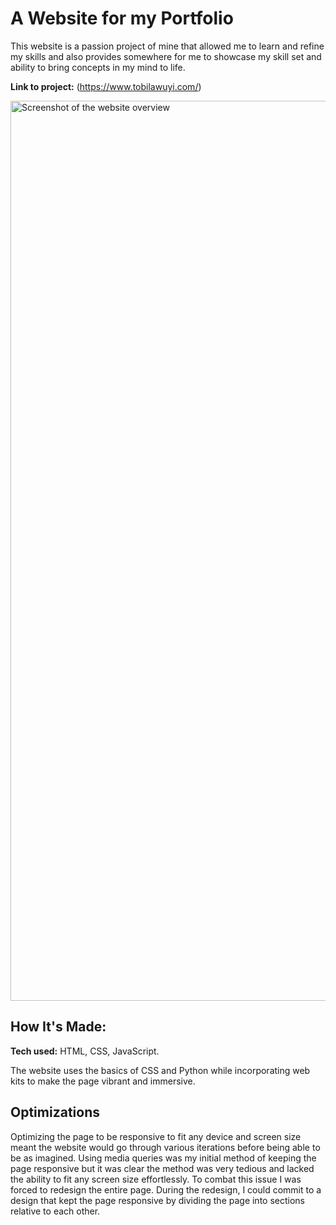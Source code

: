 # A Website for my Portfolio
This website is a passion project of mine that allowed me to learn and refine my skills and also provides somewhere for me to showcase my skill set and ability to bring concepts in my mind to life.  

**Link to project:** (https://www.tobilawuyi.com/)

<img width="1440" alt="Screenshot of the website overview" src="https://github.com/user-attachments/assets/d3568cfb-23a6-4b89-a16a-dc44df005202">


## How It's Made:

**Tech used:** HTML, CSS, JavaScript.

The website uses the basics of CSS and Python while incorporating web kits to make the page vibrant and immersive. 

## Optimizations

Optimizing the page to be responsive to fit any device and screen size meant the website would go through various iterations before being able to be as imagined. Using media queries was my initial method of keeping the page responsive but it was clear the method was very tedious and lacked the ability to fit any screen size effortlessly. To combat this issue I was forced to redesign the entire page. During the redesign, I could commit to a design that kept the page responsive by dividing the page into sections relative to each other.


